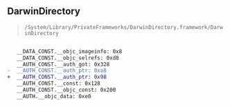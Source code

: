 ## DarwinDirectory

> `/System/Library/PrivateFrameworks/DarwinDirectory.framework/DarwinDirectory`

```diff

   __DATA_CONST.__objc_imageinfo: 0x8
   __DATA_CONST.__objc_selrefs: 0xd8
   __AUTH_CONST.__auth_got: 0x328
-  __AUTH_CONST.__auth_ptr: 0xa8
+  __AUTH_CONST.__auth_ptr: 0x98
   __AUTH_CONST.__const: 0x128
   __AUTH_CONST.__objc_const: 0x200
   __AUTH.__objc_data: 0xe0

```
